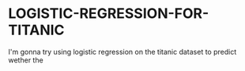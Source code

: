 # LOGISTIC-REGRESSION-FOR-TITANIC
I'm gonna try using logistic regression on the titanic dataset to predict wether the 

